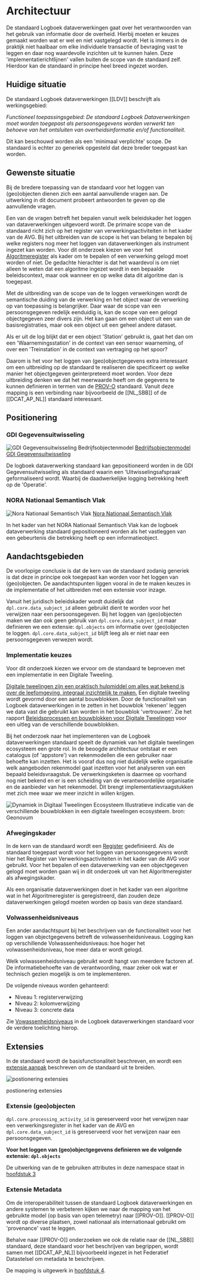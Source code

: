 # Architectuur

De standaard Logboek dataverwerkingen gaat over het verantwoorden van het gebruik van informatie door de overheid. Hierbij moeten er keuzes gemaakt worden wat er wel en niet vastgelegd wordt. Het is immers in de praktijk niet haalbaar om elke individuele transactie of bevraging vast te leggen en daar nog waardevolle inzichten uit te kunnen halen. Deze 'implementatierichtlijnen' vallen buiten de scope van de standaard zelf. Hierdoor kan de standaard in principe heel breed ingezet worden.

## Huidige situatie

De standaard Logboek dataverwerkingen [[LDV]] beschrijft als werkingsgebied:

*Functioneel toepassingsgebied: De standaard Logboek Dataverwerkingen moet worden toegepast als persoonsgegevens worden verwerkt ten behoeve van het ontsluiten van overheidsinformatie en/of functionaliteit.*

Dit kan beschouwd worden als een 'minimaal verplichte' scope.
De standaard is echter zo generiek opgesteld dat deze breder toegepast kan worden.

## Gewenste situatie

Bij de bredere toepassing van de standaard voor het loggen van (geo)objecten dienen zich een aantal aanvullende vragen aan. De uitwerking in dit document probeert antwoorden te geven op die aanvullende vragen.

Een van de vragen betreft het bepalen vanuit welk beleidskader het loggen van dataverwerkingen uitgevoerd wordt. De primaire scope van de standaard richt zich op het register van verwerkingsactiviteiten in het kader van de AVG. Bij het uitbreiden van de scope is het van belang te bepalen bij welke registers nog meer het loggen van dataverwerkingen als instrument ingezet kan worden. Voor dit onderzoek kiezen we voor het [Algoritmeregister](https://algoritmes.overheid.nl/nl) als kader om te bepalen of een verwerking gelogd moet worden of niet. De gedachte hierachter is dat het waardevol is om niet alleen te weten dat een algoritme ingezet wordt in een bepaalde beleidscontext, maar ook wanneer en op welke data dit algoritme dan is toegepast.

Met de uitbreiding van de scope van de te loggen verwerkingen wordt de semantische duiding van de verwerking en het object waar de verwerking op van toepassing is belangrijker. Daar waar de scope van een persoonsgegeven redelijk eenduidig is, kan de scope van een gelogd objectgegeven zeer divers zijn. Het kan gaan om een object uit een van de basisregistraties, maar ook een object uit een geheel andere dataset.

<aside class='example'><!-- markdownlint-disable-line -->
Als er uit de log blijkt dat er een object 'Station' gebruikt is, gaat het dan om een 'Waarnemingsstation' in de context van een sensor waarneming, of over een 'Treinstation' in de context van vertraging op het spoor?
</aside><!-- markdownlint-disable-line -->

Daarom is het voor het loggen van (geo)objectgegevens extra interessant om een uitbreiding op de standaard te realiseren die specificeert op welke manier het objectgegeven geinterpreteerd moet worden. Voor deze uitbreiding denken we dat het meerwaarde heeft om de gegevens te kunnen definieren in termen van de [PROV-O](https://www.w3.org/TR/prov-o/) standaard. Vanuit deze mapping is een verbinding naar bijvoorbeeld de  [[NL_SBB]] of de [[DCAT_AP_NL]] standaard interessant.

## Positionering

### GDI Gegevensuitwisseling

![GDI Gegevensuitwisseling Bedrijfsobjectenmodel](./respec/media/gdi-gegevensuitwisseling-bedrijfsobjectenmodel.png)
[Bedrijfsobjectenmodel GDI Gegevensuitwisseling](https://minbzk.github.io/gdi-gegevensuitwisseling/?view=id-efc531031d114860a309f6eeacdad289)

De logboek dataverwerking standaard kan gepositioneerd worden in de GDI Gegevensuitwisseling als standaard waarin een 'Uitwisselingsafspraak' geformaliseerd wordt. Waarbij de daadwerkelijke logging betrekking heeft op de 'Operatie'.

### NORA Nationaal Semantisch Vlak

![Nora Nationaal Semantisch Vlak](./respec/media/Nora-Nationaal_semantisch_vlak.png)
[Nora Nationaal Semantisch Vlak](https://www.noraonline.nl/wiki/Nationaal_Semantisch_Vlak)

In het kader van het NORA Nationaal Semantisch Vlak kan de logboek dataverwerking standaard gepositioneerd worden als het vastleggen van een gebeurtenis die betrekking heeft op een informatieobject.

## Aandachtsgebieden

De voorlopige conclusie is dat de kern van de standaard zodanig generiek is dat deze in principe ook toegepast kan worden voor het loggen van (geo)objecten.
De aandachtspunten liggen vooral in de te maken keuzes in de implementatie of het uitbreiden met een extensie voor inzage.

<aside class="note">

Vanuit het juridisch beleidskader wordt duidelijk dat `dpl.core.data_subject_id` alleen gebruikt dient te worden voor het verwijzen naar een persoonsgegeven. Bij het loggen van (geo)objecten maken we dan ook geen gebruik van `dpl.core.data_subject_id` maar definieren we een extensie: `dpl.objects` om informatie over (geo)objecten te loggen. `dpl.core.data_subject_id` blijft leeg als er niet naar een persoonsgegeven verwezen wordt.
</aside>

### Implementatie keuzes

Voor dit onderzoek kiezen we ervoor om de standaard te beproeven met een implementatie in een Digitale Tweeling.

[Digitale tweelingen zijn een praktisch hulpmiddel om alles wat bekend is over de leefomgeving, integraal inzichtelijk te maken.](https://www.geonovum.nl/themas/digital-twins) Een digitale tweeling wordt gevormd door een aantal bouwblokken. Door de functionaliteit van Logboek dataverwerkingen in te zetten in het bouwblok 'rekenen' leggen we data vast die gebruikt kan worden in het bouwblok 'vertrouwen'. Zie het rapport [Beleidsprocessen en bouwblokken voor Digitale Tweelingen](https://www.geonovum.nl/uploads/documents/Eindrapport%20Advies%20Beleid%20en%20Digital%20Twins%20-%20provincie%20Utrecht%20v1.3d.pdf) voor een uitleg van de verschillende bouwblokken.

Bij het onderzoek naar het implementeren van de Logboek dataverwerkingen standaard speelt de dynamiek van het digitale tweelingen ecosysteem een grote rol. In de beoogde architectuur ontstaat er een catalogus (of 'appstore') van rekenmodellen die een gebruiker naar behoefte kan inzetten. Het is vooraf dus nog niet duidelijk welke organisatie welk aangeboden rekenmodel gaat inzetten voor het analyseren van een bepaald beleidsvraagstuk. De verwerkingsketen is daarmee op voorhand nog niet bekend en er is een scheiding van de verantwoordelijke organisatie en de aanbieder van het rekenmodel. Dit brengt implementatievraagstukken met zich mee waar we meer inzicht in willen krijgen.

![Dynamiek in Digitaal Tweelingen Ecosysteem](./respec/media/Front-Backend_achtergrond.png)
Illustratieve indicatie van de verschillende bouwblokken in een digitale tweelingen ecosysteem. bron: Geonovum

### Afwegingskader

In de kern van de standaard wordt een [Register](https://logius-standaarden.github.io/logboek-dataverwerkingen/#register) gedefinieerd. Als de standaard toegepast wordt voor het loggen van persoonsgegevens wordt hier het Register van Verwerkingsactiviteiten in het kader van de AVG voor gebruikt. Voor het bepalen of een dataverwerking van een objectgegeven gelogd moet worden gaan wij in dit onderzoek uit van het Algoritmeregister als afwegingskader.

<aside class="note">

Als een organisatie dataverwerkingen doet in het kader van een algoritme wat in het Algoritmeregister is geregistreerd, dan zouden deze dataverwerkingen gelogd moeten worden op basis van deze standaard.
</aside>

### Volwassenheidsniveaus

Een ander aandachtspunt bij het beschrijven van de functionaliteit voor het loggen van objectgegevens betreft de volwassenheidsniveaus. Logging kan op verschillende Volwassenheidsniveaus: hoe hoger het volwassenheidsniveau, hoe meer data er wordt gelogd.

Welk volwassenheidsniveau gebruikt wordt hangt van meerdere factoren af. De informatiebehoefte van de verantwoording, maar zeker ook wat er technisch gezien mogelijk is om te implementeren.

De volgende niveaus worden gehanteerd:

- Niveau 1: registerverwijzing
- Niveau 2: kolomverwijzing
- Niveau 3: concrete data

Zie [Vowassenheidsniveaus](https://logius-standaarden.github.io/logboek-dataverwerkingen/#volwassenheidsniveaus) in de Logboek dataverwerkingen standaard voor de verdere toelichting hierop.


## Extensies

In de standaard wordt de basisfunctionaliteit beschreven, en wordt een [extensie aanpak](https://logius-standaarden.github.io/logboek-dataverwerkingen/#extensies) beschreven om de standaard uit te breiden. 

![postionering extensies](./respec/media/extensie-metadata.drawio.png)

postionering extensies

### Extensie (geo)objecten

`dpl.core.processing_activity_id` is gereserveerd voor het verwijzen naar een verwerkingsregister in het kader van de AVG en `dpl.core.data_subject_id` is gereserveerd voor het verwijzen naar een persoonsgegeven.

__Voor het loggen van (geo)objectgegevens definieren we de volgende extensie:
`dpl.objects`__

De uitwerking van de te gebruiken attributes in deze namespace staat in [hoofdstuk 3](./H3-extensie-objecten.md)


### Extensie Metadata

Om de interoperabiliteit tussen de standaard Logboek dataverwerkingen en andere systemen te verbeteren kijken we naar de mapping van het gebruikte model (op basis van open telemetry) naar [[PROV-O]]. [[PROV-O]] wordt op diverse plaatsen, zowel nationaal als internationaal gebruikt om 'provenance' vast te leggen. 
  
Behalve naar [[PROV-O]] onderzoeken we ook de relatie naar de [[NL_SBB]] standaard, deze standaard voor het beschrijven van begrippen, wordt samen met [[DCAT_AP_NL]] bijvoorbeeld ingezet in het Federatief Datastelsel om metadata te beschrijven.

De mapping is uitgewerk in [hoofdstuk 4](./H4-extensie-metadata.md). 
